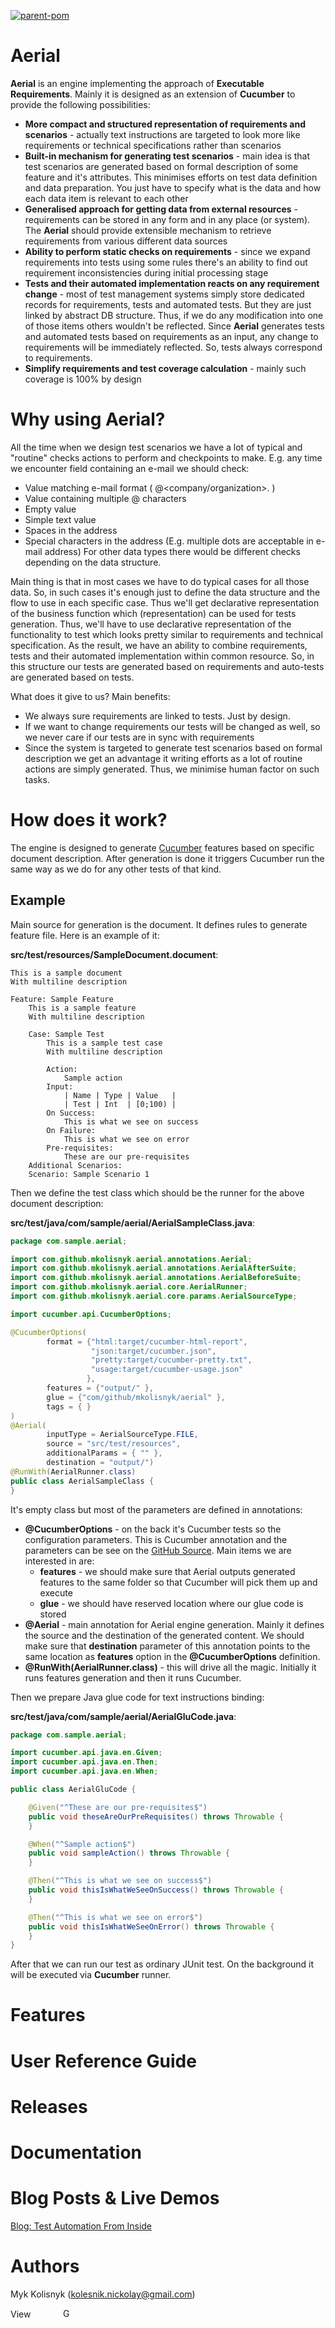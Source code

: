 [![parent-pom](https://maven-badges.herokuapp.com/maven-central/com.github.mkolisnyk/parent-pom/badge.svg?style=flat)](http://mvnrepository.com/artifact/com.github.mkolisnyk/parent-pom)

Aerial
======

**Aerial** is an engine implementing the approach of **Executable Requirements**. Mainly it is designed as an extension of **Cucumber** to provide the following possibilities:
* **More compact and structured representation of requirements and scenarios** - actually text instructions are targeted to look more like requirements or technical specifications rather than scenarios
* **Built-in mechanism for generating test scenarios** - main idea is that test scenarios are generated based on formal description of some feature and it's attributes. This minimises efforts on test data definition and data preparation. You just have to specify what is the data and how each data item is relevant to each other
* **Generalised approach for getting data from external resources** - requirements can be stored in any form and in any place (or system). The **Aerial** should provide extensible mechanism to retrieve requirements from various different data sources 
* **Ability to perform static checks on requirements** - since we expand requirements into tests using some rules there's an ability to find out requirement inconsistencies during initial processing stage
* **Tests and their automated implementation reacts on any requirement change** - most of test management systems simply store dedicated records for requirements, tests and automated tests. But they are just linked by abstract DB structure. Thus, if we do any modification into one of those items others wouldn't be reflected. Since **Aerial** generates tests and automated tests based on requirements as an input, any change to requirements will be immediately reflected. So, tests always correspond to requirements.
* **Simplify requirements and test coverage calculation** - mainly such coverage is 100% by design

Why using Aerial?
======

All the time when we design test scenarios we have a lot of typical and "routine" checks actions to perform and checkpoints to make. E.g. any time we encounter field containing an e-mail we should check:
* Value matching e-mail format ( <addredd name>@<company/organization>.<domain> )
* Value containing multiple @ characters
* Empty value
* Simple text value
* Spaces in the address
* Special characters in the address (E.g. multiple dots are acceptable in e-mail address)
For other data types there would be different checks depending on the data structure. 

Main thing is that in most cases we have to do typical cases for all those data. So, in such cases it's enough just to define the data structure and the flow to use in each specific case. Thus we'll get declarative representation of the business function which (representation) can be used for tests generation.
Thus, we'll have to use declarative representation of the functionality to test which looks pretty similar to requirements and technical specification. As the result, we have an ability to combine requirements, tests and their automated implementation within common resource. So, in this structure our tests are generated based on requirements and auto-tests are generated based on tests.

What does it give to us? Main benefits:
* We always sure requirements are linked to tests. Just by design.
* If we want to change requirements our tests will be changed as well, so we never care if our tests are in sync with requirements
* Since the system is targeted to generate test scenarios based on formal description we get an advantage it writing efforts as a lot of routine actions are simply generated. Thus, we minimise human factor on such tasks. 

How does it work? 
======

The engine is designed to generate [Cucumber](http://cukes.info) features based on specific document description. After generation is done it triggers Cucumber run the same way as we do for any other tests of that kind.

Example
-------

Main source for generation is the document. It defines rules to generate feature file. Here is an example of it:

**src/test/resources/SampleDocument.document**:

```
This is a sample document
With multiline description

Feature: Sample Feature
    This is a sample feature
    With multiline description

    Case: Sample Test
        This is a sample test case
        With multiline description

        Action:
            Sample action
        Input:
            | Name | Type | Value   |
            | Test | Int  | [0;100) |
        On Success:
            This is what we see on success
        On Failure:
            This is what we see on error
        Pre-requisites:
            These are our pre-requisites
    Additional Scenarios:
    Scenario: Sample Scenario 1

```

Then we define the test class which should be the runner for the above document description:

**src/test/java/com/sample/aerial/AerialSampleClass.java**:

``` java
package com.sample.aerial;

import com.github.mkolisnyk.aerial.annotations.Aerial;
import com.github.mkolisnyk.aerial.annotations.AerialAfterSuite;
import com.github.mkolisnyk.aerial.annotations.AerialBeforeSuite;
import com.github.mkolisnyk.aerial.core.AerialRunner;
import com.github.mkolisnyk.aerial.core.params.AerialSourceType;

import cucumber.api.CucumberOptions;

@CucumberOptions(
        format = {"html:target/cucumber-html-report",
                  "json:target/cucumber.json",
                  "pretty:target/cucumber-pretty.txt",
                  "usage:target/cucumber-usage.json"
                 },
        features = {"output/" },
        glue = {"com/github/mkolisnyk/aerial" },
        tags = { }
)
@Aerial(
        inputType = AerialSourceType.FILE,
        source = "src/test/resources",
        additionalParams = { "" },
        destination = "output/")
@RunWith(AerialRunner.class)
public class AerialSampleClass {
}
```

It's empty class but most of the parameters are defined in annotations:
* **@CucumberOptions** - on the back it's Cucumber tests so the configuration parameters. This is Cucumber annotation and the parameters can be see on the [GitHub Source](https://github.com/cucumber/cucumber-jvm/blob/master/core/src/main/java/cucumber/api/CucumberOptions.java).
  Main items we are interested in are:
  * **features** - we should make sure that Aerial outputs generated features to the same folder so that Cucumber will pick them up and execute
  * **glue** - we should have reserved location where our glue code is stored
* **@Aerial** - main annotation for Aerial engine generation. Mainly it defines the source and the destination of the generated content. We should make sure that **destination** parameter of this annotation points to the same location as **features** option in the **@CucumberOptions** definition.
* **@RunWith(AerialRunner.class)** - this will drive all the magic. Initially it runs features generation and then it runs Cucumber.

Then we prepare Java glue code for text instructions binding:

**src/test/java/com/sample/aerial/AerialGluCode.java**:

``` java
package com.sample.aerial;

import cucumber.api.java.en.Given;
import cucumber.api.java.en.Then;
import cucumber.api.java.en.When;

public class AerialGluCode {

    @Given("^These are our pre-requisites$")
    public void theseAreOurPreRequisites() throws Throwable {
    }

    @When("^Sample action$")
    public void sampleAction() throws Throwable {
    }

    @Then("^This is what we see on success$")
    public void thisIsWhatWeSeeOnSuccess() throws Throwable {
    }

    @Then("^This is what we see on error$")
    public void thisIsWhatWeSeeOnError() throws Throwable {
    }
}
```

After that we can run our test as ordinary JUnit test. On the background it will be executed via **Cucumber** runner.

Features
======

User Reference Guide
======

Releases
======

Documentation
======

Blog Posts & Live Demos
======

[Blog: Test Automation From Inside](http://mkolisnyk.blogspot.com)

Authors
======
Myk Kolisnyk (kolesnik.nickolay@gmail.com) 

<a href="http://ua.linkedin.com/pub/mykola-kolisnyk/14/533/903"><img src="http://www.linkedin.com/img/webpromo/btn_profile_bluetxt_80x15.png" width="80" height="15" border="0" alt="View Mykola Kolisnyk's profile on LinkedIn"></a>
<a href="http://plus.google.com/108480514086204589709?prsrc=3" rel="publisher" style="text-decoration:none;">
<img src="http://ssl.gstatic.com/images/icons/gplus-16.png" alt="Google+" style="border:0;width:16px;height:16px;"/></a>

